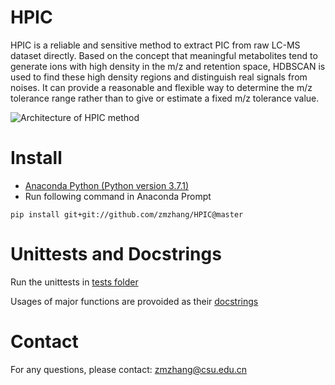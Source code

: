 HPIC
===========================
HPIC is a reliable and sensitive method to extract PIC from raw LC-MS dataset directly. Based on the concept that meaningful metabolites tend to generate ions with high density in the m/z and retention space, HDBSCAN is used to find these high density regions and distinguish real signals from noises. It can provide a reasonable and flexible way to determine the m/z tolerance range rather than to give or estimate a fixed m/z tolerance value. 

![Architecture of HPIC method](https://user-images.githubusercontent.com/6937141/52176768-4bdf3900-27f2-11e9-95c6-be94b717fb93.png)


# Install

* [Anaconda Python (Python version 3.7.1)](https://repo.continuum.io/archive/Anaconda3-2018.12-Windows-x86_64.exe)
* Run following command in Anaconda Prompt

```shell
pip install git+git://github.com/zmzhang/HPIC@master
```

# Unittests and Docstrings

Run the unittests in [tests folder](https://github.com/zmzhang/HPIC/tree/master/hpic/tests)

Usages of major functions are provoided as their [docstrings](https://github.com/zmzhang/HPIC/blob/master/hpic/hpic.py#L195)

# Contact

For any questions, please contact:
[zmzhang@csu.edu.cn](mailto:zmzhang@csu.edu.cn)
